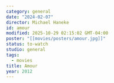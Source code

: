 ```yaml
---
category: general
date: "2024-02-07"
director: Michael Haneke
id: amour
modified: 2025-10-29 02:15:02 GMT-04:00
poster: "[[movies/posters/amour.jpg]]"
status: to-watch
studio: general
tags:
  - movies
title: Amour
year: 2012
---
```

